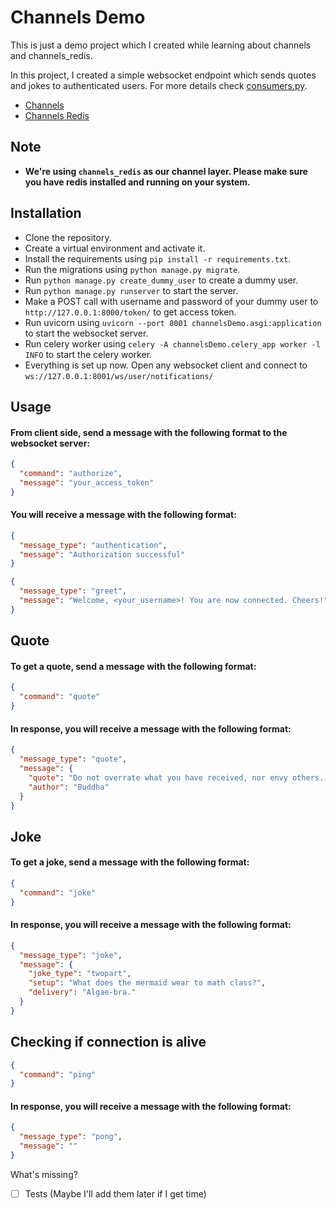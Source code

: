 # Channels Demo

This is just a demo project which I created while learning about channels and channels_redis.

In this project, I created a simple websocket endpoint which sends quotes and jokes to authenticated users. For more
details check [consumers.py](demo/consumers.py).

- [Channels](https://github.com/django/channels/)
- [Channels Redis](https://github.com/django/channels_redis/)

## Note

- **We're using `channels_redis` as our channel layer. Please make sure you have redis installed and running on your
  system.**

## Installation

- Clone the repository.
- Create a virtual environment and activate it.
- Install the requirements using `pip install -r requirements.txt`.
- Run the migrations using `python manage.py migrate`.
- Run `python manage.py create_dummy_user` to create a dummy user.
- Run `python manage.py runserver` to start the server.
- Make a POST call with username and password of your dummy user to `http://127.0.0.1:8000/token/` to get access token.
- Run uvicorn using `uvicorn --port 8001 channelsDemo.asgi:application` to start the websocket server.
- Run celery worker using `celery -A channelsDemo.celery_app worker -l INFO` to start the celery worker.
- Everything is set up now. Open any websocket client and connect to `ws://127.0.0.1:8001/ws/user/notifications/`

## Usage

#### From client side, send a message with the following format to the websocket server:

```json
{
  "command": "authorize",
  "message": "your_access_token"
}
```

#### You will receive a message with the following format:

```json
{
  "message_type": "authentication",
  "message": "Authorization successful"
}
```

```json
{
  "message_type": "greet",
  "message": "Welcome, <your_username>! You are now connected. Cheers!"
}
```

## Quote

#### To get a quote, send a message with the following format:

```json
{
  "command": "quote"
}
```

#### In response, you will receive a message with the following format:

```json
{
  "message_type": "quote",
  "message": {
    "quote": "Do not overrate what you have received, nor envy others. He who envies others does not obtain peace of mind.",
    "author": "Buddha"
  }
}
  ```

## Joke

#### To get a joke, send a message with the following format:

```json
{
  "command": "joke"
}
```

#### In response, you will receive a message with the following format:

```json
{
  "message_type": "joke",
  "message": {
    "joke_type": "twopart",
    "setup": "What does the mermaid wear to math class?",
    "delivery": "Algae-bra."
  }
}
```

## Checking if connection is alive

```json
{
  "command": "ping"
}
```

#### In response, you will receive a message with the following format:

```json
{
  "message_type": "pong",
  "message": ""
}
```

What's missing?

- [ ] Tests (Maybe I'll add them later if I get time)